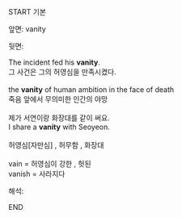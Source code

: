 START
기본

앞면:
vanity


뒷면:
<div><div>The incident fed his <strong>vanity</strong>. </div><div><div>그 사건은 그의 허영심을 만족시켰다.</div></div></div><div><br></div><div><div>the <b>vanity</b> of human ambition in the face of death </div><div>죽음 앞에서 무의미한 인간의 야망</div></div><div><br></div><div><div><div>제가 서연이랑 화장대를 같이 써요.</div></div><div><div>I share a <strong>vanity</strong> with Seoyeon.</div></div></div><div><br></div><div>허영심[자만심] , 허무함 , 화장대</div><div><br></div><div>vain = 허영심이 강한 , 헛된</div><div>vanish = 사라지다</div>


해석:

END